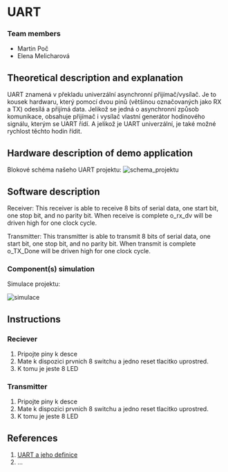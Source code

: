 
# UART

### Team members

* Martin Poč 
* Elena Melicharová 


## Theoretical description and explanation

UART znamená v překladu univerzální asynchronní přijímač/vysílač. Je to kousek hardwaru, který pomocí dvou pinů (většinou označovaných jako RX a TX) odesílá a přijímá data. Jelikož se jedná o asynchronní způsob komunikace, obsahuje přijímač i vysílač vlastní generátor hodinového signálu, kterým se UART řídí. A jelikož je UART univerzální, je také možné rychlost těchto hodin řídit.

## Hardware description of demo application

Blokové schéma našeho UART projektu:
![schema_projektu](https://user-images.githubusercontent.com/124675731/235494345-95cdc9f5-c5ab-4499-8648-8e219bd22079.png)


## Software description

Receiver:
This receiver is able to receive 8 bits of serial data, one start bit, one stop bit, and no parity bit.  When receive is complete o_rx_dv will be driven high for one clock cycle.

Transmitter:
This transmitter is able to transmit 8 bits of serial data, one start bit, one stop bit, and no parity bit.  When transmit is complete o_TX_Done will be driven high for one clock cycle.

### Component(s) simulation

Simulace projektu:

![simulace](https://user-images.githubusercontent.com/124675731/235498417-585c4e42-5c76-4d58-83c0-33b1e89fee9c.png)



## Instructions

### Reciever
1. Pripojte piny k desce
2. Mate k dispozici prvnich 8 switchu a jedno reset tlacitko uprostred.
3. K tomu je jeste 8 LED

### Transmitter
1. Pripojte piny k desce
2. Mate k dispozici prvnich 8 switchu a jedno reset tlacitko uprostred. 
3. K tomu je jeste 8 LED


## References

1. [UART a jeho definice](https://uart.cz/139/arduino-a-seriova-komunikace/)
2. ...
